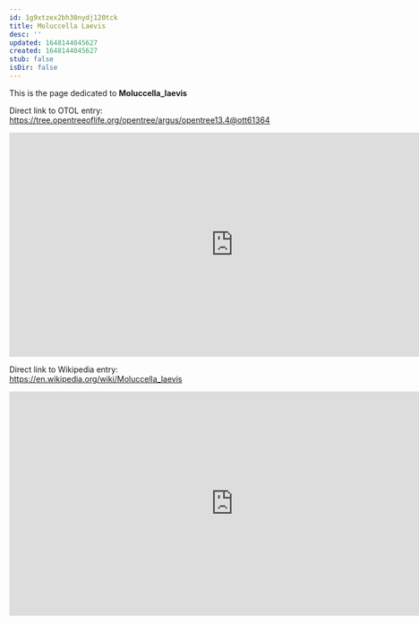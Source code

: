 ```yaml
---
id: 1g9xtzex2bh30nydj120tck
title: Moluccella Laevis
desc: ''
updated: 1648144045627
created: 1648144045627
stub: false
isDir: false
---
```

This is the page dedicated to **Moluccella_laevis**


Direct link to OTOL entry: https://tree.opentreeoflife.org/opentree/argus/opentree13.4@ott61364



<html>
    <body>
    <iframe src="https://tree.opentreeoflife.org/opentree/argus/opentree13.4@ott61364"
    width="800" height="400" frameborder="0" allowfullscreen> </iframe>
    </body>
</html>
    


Direct link to Wikipedia entry: https://en.wikipedia.org/wiki/Moluccella_laevis



<html>
    <body>
    <iframe src="https://en.wikipedia.org/wiki/Moluccella_laevis"
    width="800" height="400" frameborder="0" allowfullscreen> </iframe>
    </body>
</html>
    
